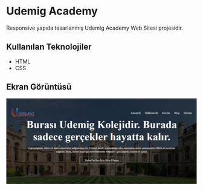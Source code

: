 <h1>Udemig Academy</h1>

Responsive yapıda tasarlanmış Udemig Academy Web Sitesi projesidir. 

<h2>Kullanılan Teknolojiler</h2>

<ul>
<li>HTML</li>
<li>CSS</li>
</ul>

<h2>Ekran Görüntüsü</h2>

<img src="images/ss.jpeg" alt="">